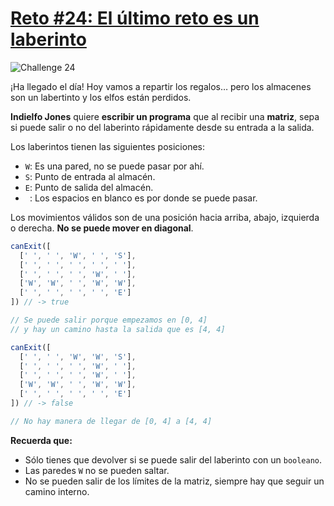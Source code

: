 # [Reto #24: El último reto es un laberinto](https://adventjs.dev/es/challenges/2022/24)

![Challenge 24](https://adventjs.dev/challenges-2022/24.svg)

¡Ha llegado el día! Hoy vamos a repartir los regalos… pero los almacenes son un labertinto y los elfos están perdidos.

**Indielfo Jones** quiere **escribir un programa** que al recibir una **matriz**, sepa si puede salir o no del laberinto rápidamente desde su entrada a la salida.

Los laberintos tienen las siguientes posiciones:

- ``W``: Es una pared, no se puede pasar por ahí.
- ``S``: Punto de entrada al almacén.
- ``E``: Punto de salida del almacén.
- ``` ```: Los espacios en blanco es por donde se puede pasar.

Los movimientos válidos son de una posición hacia arriba, abajo, izquierda o derecha. **No se puede mover en diagonal**.

```js
canExit([
  [' ', ' ', 'W', ' ', 'S'],
  [' ', ' ', ' ', ' ', ' '],
  [' ', ' ', ' ', 'W', ' '],
  ['W', 'W', ' ', 'W', 'W'],
  [' ', ' ', ' ', ' ', 'E']
]) // -> true

// Se puede salir porque empezamos en [0, 4]
// y hay un camino hasta la salida que es [4, 4]

canExit([
  [' ', ' ', 'W', 'W', 'S'],
  [' ', ' ', ' ', 'W', ' '],
  [' ', ' ', ' ', 'W', ' '],
  ['W', 'W', ' ', 'W', 'W'],
  [' ', ' ', ' ', ' ', 'E']
]) // -> false

// No hay manera de llegar de [0, 4] a [4, 4]
```

**Recuerda que:**

- Sólo tienes que devolver si se puede salir del laberinto con un ``booleano``.
- Las paredes ``W`` no se pueden saltar.
- No se pueden salir de los límites de la matriz, siempre hay que seguir un camino interno.